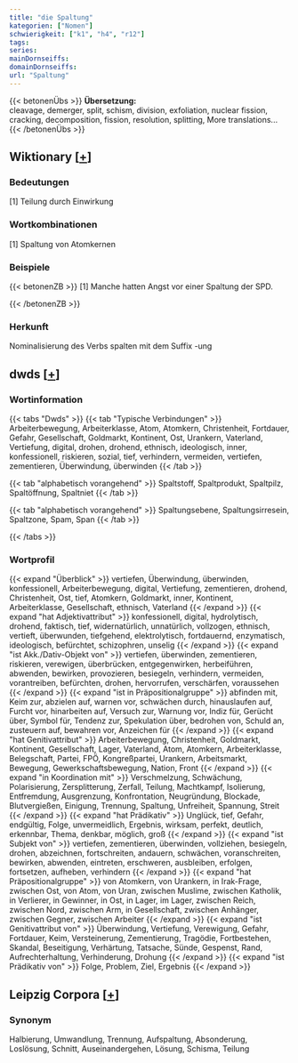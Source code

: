 ```yaml
---
title: "die Spaltung"
kategorien: ["Nomen"]
schwierigkeit: ["k1", "h4", "r12"]
tags:
series:
mainDornseiffs:
domainDornseiffs:
url: "Spaltung"
---
```


{{< betonenÜbs >}}
**Übersetzung:**  
cleavage, demerger, split, schism, division, exfoliation, nuclear fission, cracking, decomposition, fission, resolution, splitting, More translations...  
{{< /betonenÜbs >}}

## Wiktionary [[+](https://de.wiktionary.org/wiki/Spaltung)]

### Bedeutungen
[1] Teilung durch Einwirkung  

### Wortkombinationen
[1] Spaltung von Atomkernen  

### Beispiele
{{< betonenZB >}}
[1] Manche hatten Angst vor einer Spaltung der SPD.  

{{< /betonenZB >}}
### Herkunft
Nominalisierung des Verbs spalten mit dem Suffix -ung  



## dwds [[+](https://www.dwds.de/wb/Spaltung)]

### Wortinformation
{{< tabs "Dwds" >}}
{{< tab "Typische Verbindungen" >}}
Arbeiterbewegung, Arbeiterklasse, Atom, Atomkern, Christenheit, Fortdauer, Gefahr, Gesellschaft, Goldmarkt, Kontinent, Ost, Urankern, Vaterland, Vertiefung, digital, drohen, drohend, ethnisch, ideologisch, inner, konfessionell, riskieren, sozial, tief, verhindern, vermeiden, vertiefen, zementieren, Überwindung, überwinden
{{< /tab >}}

{{< tab "alphabetisch vorangehend" >}}
Spaltstoff, Spaltprodukt, Spaltpilz, Spaltöffnung, Spaltniet
{{< /tab >}}

{{< tab "alphabetisch vorangehend" >}}
Spaltungsebene, Spaltungsirresein, Spaltzone, Spam, Span
{{< /tab >}}

{{< /tabs >}}

### Wortprofil
{{< expand "Überblick" >}} vertiefen, Überwindung, überwinden, konfessionell, Arbeiterbewegung, digital, Vertiefung, zementieren, drohend, Christenheit, Ost, tief, Atomkern, Goldmarkt, inner, Kontinent, Arbeiterklasse, Gesellschaft, ethnisch, Vaterland {{< /expand >}}
{{< expand "hat Adjektivattribut" >}} konfessionell, digital, hydrolytisch, drohend, faktisch, tief, widernatürlich, unnatürlich, vollzogen, ethnisch, vertieft, überwunden, tiefgehend, elektrolytisch, fortdauernd, enzymatisch, ideologisch, befürchtet, schizophren, unselig {{< /expand >}}
{{< expand "ist Akk./Dativ-Objekt von" >}} vertiefen, überwinden, zementieren, riskieren, verewigen, überbrücken, entgegenwirken, herbeiführen, abwenden, bewirken, provozieren, besiegeln, verhindern, vermeiden, vorantreiben, befürchten, drohen, hervorrufen, verschärfen, voraussehen {{< /expand >}}
{{< expand "ist in Präpositionalgruppe" >}} abfinden mit, Keim zur, abzielen auf, warnen vor, schwächen durch, hinauslaufen auf, Furcht vor, hinarbeiten auf, Versuch zur, Warnung vor, Indiz für, Gerücht über, Symbol für, Tendenz zur, Spekulation über, bedrohen von, Schuld an, zusteuern auf, bewahren vor, Anzeichen für {{< /expand >}}
{{< expand "hat Genitivattribut" >}} Arbeiterbewegung, Christenheit, Goldmarkt, Kontinent, Gesellschaft, Lager, Vaterland, Atom, Atomkern, Arbeiterklasse, Belegschaft, Partei, FPÖ, Kongreßpartei, Urankern, Arbeitsmarkt, Bewegung, Gewerkschaftsbewegung, Nation, Front {{< /expand >}}
{{< expand "in Koordination mit" >}} Verschmelzung, Schwächung, Polarisierung, Zersplitterung, Zerfall, Teilung, Machtkampf, Isolierung, Entfremdung, Ausgrenzung, Konfrontation, Neugründung, Blockade, Blutvergießen, Einigung, Trennung, Spaltung, Unfreiheit, Spannung, Streit {{< /expand >}}
{{< expand "hat Prädikativ" >}} Unglück, tief, Gefahr, endgültig, Folge, unvermeidlich, Ergebnis, wirksam, perfekt, deutlich, erkennbar, Thema, denkbar, möglich, groß {{< /expand >}}
{{< expand "ist Subjekt von" >}} vertiefen, zementieren, überwinden, vollziehen, besiegeln, drohen, abzeichnen, fortschreiten, andauern, schwächen, voranschreiten, bewirken, abwenden, eintreten, erschweren, ausbleiben, erfolgen, fortsetzen, aufheben, verhindern {{< /expand >}}
{{< expand "hat Präpositionalgruppe" >}} von Atomkern, von Urankern, in Irak-Frage, zwischen Ost, von Atom, von Uran, zwischen Muslime, zwischen Katholik, in Verlierer, in Gewinner, in Ost, in Lager, im Lager, zwischen Reich, zwischen Nord, zwischen Arm, in Gesellschaft, zwischen Anhänger, zwischen Gegner, zwischen Arbeiter {{< /expand >}}
{{< expand "ist Genitivattribut von" >}} Überwindung, Vertiefung, Verewigung, Gefahr, Fortdauer, Keim, Versteinerung, Zementierung, Tragödie, Fortbestehen, Skandal, Beseitigung, Verhärtung, Tatsache, Sünde, Gespenst, Rand, Aufrechterhaltung, Verhinderung, Drohung {{< /expand >}}
{{< expand "ist Prädikativ von" >}} Folge, Problem, Ziel, Ergebnis {{< /expand >}}

## Leipzig Corpora [[+](https://corpora.uni-leipzig.de/en/res?word=Spaltung&corpusId=deu_newscrawl-public_2018)]


### Synonym
Halbierung, Umwandlung, Trennung, Aufspaltung, Absonderung, Loslösung, Schnitt, Auseinandergehen, Lösung, Schisma, Teilung

